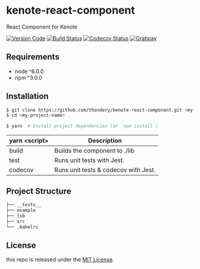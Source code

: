 # kenote-react-component

React Component for Kenote

[![Version Code][version-image]][version-url]
[![Build Status][travis-image]][travis-url]
[![Codecov Status][codecov-image]][codecov-url]
[![Gratipay][licensed-image]][licensed-url]

[version-image]: https://img.shields.io/badge/version-v1.0.0-orange.svg
[version-url]: https://github.com/thondery/kenote-react-component
[travis-image]: https://travis-ci.org/thondery/kenote-react-component.svg?branch=master
[travis-url]: https://travis-ci.org/thondery/kenote-react-component
[codecov-image]: https://img.shields.io/codecov/c/github/thondery/kenote-react-component/master.svg
[codecov-url]:   https://codecov.io/github/thondery/kenote-react-component?branch=master
[licensed-image]: https://img.shields.io/badge/license-MIT-blue.svg
[licensed-url]: https://github.com/thondery/kenote-react-component/blob/master/LICENSE

## Requirements

- node ^6.0.0
- npm ^3.0.0

## Installation

```bash
$ git clone https://github.com/thondery/kenote-react-component.git <my-project-name>
$ cd <my-project-name>

$ yarn  # Install project dependencies (or `npm install`)
```

| yarn \<script\> | Description |
|-----|-----|
| build | Builds the component to ./lib |
| test | Runs unit tests with Jest. |
| codecov | Runs unit tests & codecov with Jest. |

## Project Structure

```bash
├── __tests__
├── example
├── lib
├── src
└── .babelrc
```

## License

this repo is released under the [MIT License](https://github.com/thondery/kenote-react-component/blob/master/LICENSE).